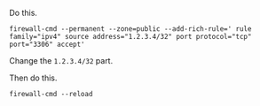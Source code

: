 Do this.

```
firewall-cmd --permanent --zone=public --add-rich-rule=' rule family="ipv4" source address="1.2.3.4/32" port protocol="tcp" port="3306" accept'
```
Change the `1.2.3.4/32` part.

Then do this.

```
firewall-cmd --reload
```
